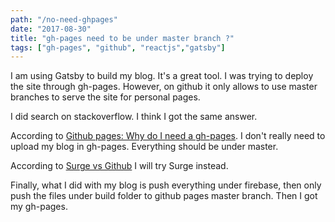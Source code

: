 ```yaml
---
path: "/no-need-ghpages"
date: "2017-08-30"
title: "gh-pages need to be under master branch ?"
tags: ["gh-pages", "github", "reactjs","gatsby"]
---
```


I am using Gatsby to build my blog. It's a great tool. I was trying to deploy the site through gh-pages. However, on github it only allows to use master branches to serve the site for personal pages.

I did search on stackoverflow. I think I got the same answer.

According to <a href="https://stackoverflow.com/questions/35978862/github-pages-why-do-i-need-a-gh-pages" target="_blank">Github pages: Why do I need a gh-pages</a>. I don't really need to upload my blog in gh-pages. Everything should be under master.

According to <a href="http://jakewiesler.com/surge-vs-github-pages-deploying-a-create-react-app-project/" target="_blank">Surge vs Github</a> I will try Surge instead.

Finally, what I did with my blog is push everything under firebase, then only push the files under build folder to github pages master branch. Then I got my gh-pages.